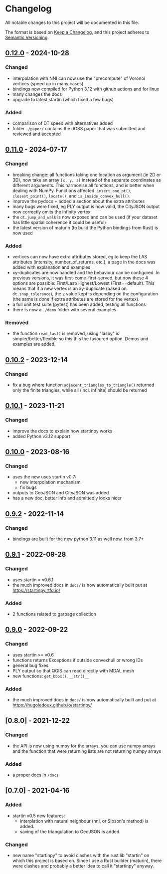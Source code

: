 

# Changelog

All notable changes to this project will be documented in this file.

The format is based on [Keep a Changelog](https://keepachangelog.com/en/1.0.0/),
and this project adheres to [Semantic Versioning](https://semver.org/spec/v2.0.0.html).

## [0.12.0] - 2024-10-28
### Changed
- interpolation with NNI can now use the "precompute" of Voronoi vertices (speed up in many cases) 
- bindings now compiled for Python 3.12 with github actions and for linux
- many changes the docs
- upgrade to latest startin (which fixed a few bugs)
### Added
- comparison of DT speed with alternatives added
- folder `./paper/` contains the JOSS paper that was submitted and reviewed and accepted

## [0.11.0] - 2024-07-17
### Changed
- breaking change: all functions taking one location as argument (in 2D or 3D), now take an array `[x, y, z]` instead of the separate coordinates as different arguments. This harmonise all functions, and is better when dealing with NumPy. Functions affected: `insert_one_pt()`, `closest_point()`, `locate()`, and `is_inside_convex_hull()`.
- improve the pydocs + added a section about the extra attributes
- many bugs were fixed, eg PLY output is now valid, the CityJSON output now correctly omits the infinity vertex
- the `dt.jump_and_walk` is now exposed and can be used (if your dataset has little spatial coherence it could be useful)
- the latest version of maturin (to build the Python bindings from Rust) is now used
### Added
- vertices can now have extra attributes stored, eg to keep the LAS attributes (intensity, number_of_returns, etc.), a page in the docs was added with explanation and examples
- xy-duplicates are now handled and the behaviour can be configured. In previous versions, it was first-come-first-served, but now these 4 options are possible: First/Last/Highest/Lowest (First==default). This means that if a new vertex is an xy-duplicate (based on `dt.snap_tolerance`), the z value kept is depending on the configuration (the same is done if extra attributes are stored for the vertex).
- a full unit test suite (pytest) has been added, testing all functions
- there is now a `./demo` folder with several examples
### Removed
- the function `read_las()` is removed, using "laspy" is simpler/better/flexible so this this the favoured option. Demos and examples are added.


## [0.10.2] - 2023-12-14
### Changed
- fix a bug where function `adjacent_triangles_to_triangle()` returned only the finite triangles, while all (incl. infinite) should be returned


## [0.10.1] - 2023-11-21
### Changed
- improve the docs to explain how startinpy works
- added Python v3.12 support


## [0.10.0] - 2023-08-16
### Changed
- uses the new uses startin v0.7:
  - new interpolation mechanism
  - fix bugs
- outputs to GeoJSON and CityJSON was added
- has a new doc, better info and admittedly looks nicer


## [0.9.2] - 2022-11-14
### Changed
- bindings are built for the new python 3.11 as well now, from 3.7+


## [0.9.1] - 2022-09-28
### Changed
- uses startin = v0.6.1
- the much improved docs in `docs/` is now automatically built put at https://startinpy.rtfd.io/
### Added
- 2 functions related to garbage collection


## [0.9.0] - 2022-09-22
### Changed
- uses startin >= v0.6
- functions returns Exceptions if outside convexhull or wrong IDs
- general bug fixes
- PLY output so that QGIS can read directly with MDAL mesh
- new functions: `get_bbox()`, `__str()__`
### Added
- the much improved docs in `docs/` is now automatically built and put at https://hugoledoux.github.io/startinpy/


## [0.8.0] - 2021-12-22
### Changed
- the API is now using numpy for the arrays, you can use numpy arrays and the function that were returning lists are not returning numpy arrays
### Added
- a proper docs in `/docs`


## [0.7.0] - 2021-04-16
### Added
- startin v0.5 new features: 
  - interplation with natural neighbour (nni, or Sibson's method) is added. 
  - saving of the triangulation to GeoJSON is added
### Changed
- new name "startinpy" to avoid clashes with the rust lib "startin" on which this project is based on. Since I use a Rust builder (maturin), there were clashes and probably a better idea to call it "startinpy" anyway.


[0.12.0]: https://github.com/hugoledoux/startin/compare/0.11.0...0.12.0
[0.11.0]: https://github.com/hugoledoux/startin/compare/0.10.2...0.11.0
[0.10.2]: https://github.com/hugoledoux/startin/compare/0.10.1...0.10.2
[0.10.1]: https://github.com/hugoledoux/startin/compare/0.10.0...0.10.1
[0.10.0]: https://github.com/hugoledoux/startin/compare/0.9.2...0.10.0
[0.9.2]: https://github.com/hugoledoux/startin/compare/0.9.1...0.9.2
[0.9.1]: https://github.com/hugoledoux/startin/compare/0.9.0...0.9.1
[0.9.0]: https://github.com/hugoledoux/startin/compare/0.8.0...0.9.0
